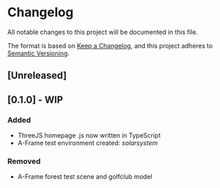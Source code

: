 # Changelog

All notable changes to this project will be documented in this file.

The format is based on [Keep a Changelog](https://keepachangelog.com/en/1.1.0/),
and this project adheres to [Semantic Versioning](https://semver.org/spec/v2.0.0.html).

## [Unreleased]

## [0.1.0] - WIP

### Added

- ThreeJS homepage .js now written in TypeScript
- A-Frame test environment created: _solarsystem_

### Removed

- A-Frame forest test scene and golfclub model
